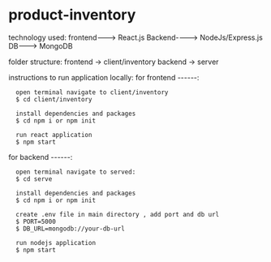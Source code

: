 # product-inventory 

technology used:
frontend---> React.js
Backend----> NodeJs/Express.js
DB---> MongoDB

folder structure:
frontend ->  client/inventory
backend -> server

instructions to run application locally:
for frontend ------:

      open terminal navigate to client/inventory
      $ cd client/inventory

      install dependencies and packages
      $ cd npm i or npm init

      run react application
      $ npm start

for backend ------:

      open terminal navigate to served:
      $ cd serve

      install dependencies and packages
      $ cd npm i or npm init
      
      create .env file in main directory , add port and db url 
      $ PORT=5000
      $ DB_URL=mongodb://your-db-url

      run nodejs application
      $ npm start




